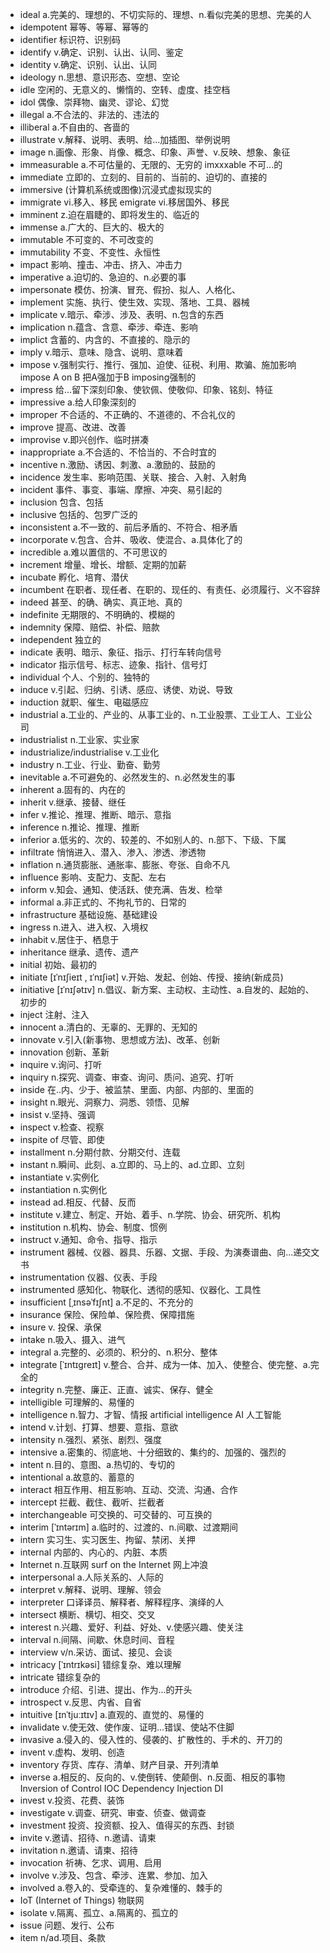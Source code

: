 - ideal a.完美的、理想的、不切实际的、理想、n.看似完美的思想、完美的人
- idempotent 幂等、等幂、幂等的
- identifier 标识符、识别码
- identify v.确定、识别、认出、认同、鉴定
- identity v.确定、识别、认出、认同
- ideology n.思想、意识形态、空想、空论
- idle 空闲的、无意义的、懒惰的、空转、虚度、挂空档
- idol 偶像、崇拜物、幽灵、谬论、幻觉
- illegal a.不合法的、非法的、违法的
- illiberal a.不自由的、吝啬的
- illustrate v.解释、说明、表明、给...加插图、举例说明
- image n.画像、形象、肖像、概念、印象、声誉、v.反映、想象、象征
- immeasurable a.不可估量的、无限的、无穷的  imxxxable 不可...的
- immediate 立即的、立刻的、目前的、当前的、迫切的、直接的
- immersive (计算机系统或图像)沉浸式虚拟现实的
- immigrate vi.移入、移民  emigrate vi.移居国外、移民
- imminent z.迫在眉睫的、即将发生的、临近的
- immense a.广大的、巨大的、极大的
- immutable 不可变的、不可改变的
- immutability 不变、不变性、永恒性
- impact 影响、撞击、冲击、挤入、冲击力
- imperative a.迫切的、急迫的、n.必要的事
- impersonate 模仿、扮演、冒充、假扮、拟人、人格化、
- implement 实施、执行、使生效、实现、落地、工具、器械
- implicate v.暗示、牵涉、涉及、表明、n.包含的东西
- implication n.蕴含、含意、牵涉、牵连、影响
- implict 含蓄的、内含的、不直接的、隐示的
- imply v.暗示、意味、隐含、说明、意味着
- impose v.强制实行、推行、强加、迫使、征税、利用、欺骗、施加影响   impose A on B 把A强加于B  imposing强制的
- impress 给...留下深刻印象、使钦佩、使敬仰、印象、铭刻、特征
- impressive a.给人印象深刻的
- improper 不合适的、不正确的、不道德的、不合礼仪的
- improve 提高、改进、改善
- improvise v.即兴创作、临时拼凑
- inappropriate a.不合适的、不恰当的、不合时宜的
- incentive n.激励、诱因、刺激、a.激励的、鼓励的
- incidence 发生率、影响范围、关联、接合、入射、入射角
- incident 事件、事变、事端、摩擦、冲突、易引起的
- inclusion 包含、包括
- inclusive 包括的、包罗广泛的
- inconsistent a.不一致的、前后矛盾的、不符合、相矛盾
- incorporate v.包含、合并、吸收、使混合、a.具体化了的
- incredible a.难以置信的、不可思议的
- increment 增量、增长、增额、定期的加薪
- incubate 孵化、培育、潜伏
- incumbent 在职者、现任者、在职的、现任的、有责任、必须履行、义不容辞
- indeed 甚至、的确、确实、真正地、真的
- indefinite 无期限的、不明确的、模糊的
- indemnity 保障、赔偿、补偿、赔款
- independent 独立的
- indicate 表明、暗示、象征、指示、打行车转向信号
- indicator 指示信号、标志、迹象、指针、信号灯
- individual 个人、个别的、独特的
- induce v.引起、归纳、引诱、感应、诱使、劝说、导致
- induction 就职、催生、电磁感应
- industrial a.工业的、产业的、从事工业的、n.工业股票、工业工人、工业公司
- industrialist n.工业家、实业家
- industrialize/industrialise v.工业化
- industry n.工业、行业、勤奋、勤劳
- inevitable a.不可避免的、必然发生的、n.必然发生的事
- inherent a.固有的、内在的
- inherit v.继承、接替、继任
- infer v.推论、推理、推断、暗示、意指
- inference n.推论、推理、推断
- inferior a.低劣的、次的、较差的、不如别人的、n.部下、下级、下属
- infiltrate 悄悄进入、潜入、渗入、渗透、渗透物
- inflation n.通货膨胀、通胀率、膨胀、夸张、自命不凡
- influence 影响、支配力、支配、左右
- inform v.知会、通知、使活跃、使充满、告发、检举
- informal a.非正式的、不拘礼节的、日常的
- infrastructure 基础设施、基础建设
- ingress n.进入、进入权、入境权
- inhabit v.居住于、栖息于
- inheritance 继承、遗传、遗产
- initial 初始、最初的
- initiate [ɪˈnɪʃieɪt , ɪˈnɪʃiət]  v.开始、发起、创始、传授、接纳(新成员)
- initiative [ɪˈnɪʃətɪv] n.倡议、新方案、主动权、主动性、a.自发的、起始的、初步的
- inject 注射、注入
- innocent a.清白的、无辜的、无罪的、无知的
- innovate v.引入(新事物、思想或方法)、改革、创新
- innovation 创新、革新
- inquire v.询问、打听
- inquiry n.探究、调查、审查、询问、质问、追究、打听
- inside 在..内、少于、被监禁、里面、内部、内部的、里面的
- insight n.眼光、洞察力、洞悉、领悟、见解
- insist v.坚持、强调
- inspect v.检查、视察
- inspite of 尽管、即使
- installment n.分期付款、分期交付、连载
- instant n.瞬间、此刻、a.立即的、马上的、ad.立即、立刻
- instantiate v.实例化
- instantiation n.实例化
- instead ad.相反、代替、反而
- institute v.建立、制定、开始、着手、n.学院、协会、研究所、机构
- institution n.机构、协会、制度、惯例
- instruct v.通知、命令、指导、指示
- instrument 器械、仪器、器具、乐器、文据、手段、为演奏谱曲、向...递交文书
- instrumentation 仪器、仪表、手段
- instrumented 感知化、物联化、透彻的感知、仪器化、工具性
- insufficient [ˌɪnsəˈfɪʃnt] a.不足的、不充分的
- insurance 保险、保险单、保险费、保障措施
- insure v. 投保、承保
- intake n.吸入、摄入、进气
- integral a.完整的、必须的、积分的、n.积分、整体
- integrate [ˈɪntɪɡreɪt] v.整合、合并、成为一体、加入、使整合、使完整、a.完全的
- integrity n.完整、廉正、正直、诚实、保存、健全
- intelligible 可理解的、易懂的
- intelligence n.智力、才智、情报  artificial intelligence AI 人工智能
- intend v.计划、打算、想要、意指、意欲
- intensity n.强烈、紧张、剧烈、强度
- intensive a.密集的、彻底地、十分细致的、集约的、加强的、强烈的
- intent n.目的、意图、a.热切的、专切的
- intentional a.故意的、蓄意的
- interact 相互作用、相互影响、互动、交流、沟通、合作
- intercept 拦截、截住、截听、拦截者
- interchangeable 可交换的、可交替的、可互换的
- interim [ˈɪntərɪm] a.临时的、过渡的、n.间歇、过渡期间
- intern 实习生、实习医生、拘留、禁闭、关押
- internal 内部的、内心的、内脏、本质
- Internet n.互联网  surf on the Internet 网上冲浪 
- interpersonal a.人际关系的、人际的
- interpret v.解释、说明、理解、领会
- interpreter 口译译员、解释者、解释程序、演绎的人
- intersect 横断、横切、相交、交叉
- interest n.兴趣、爱好、利益、好处、v.使感兴趣、使关注
- interval n.间隔、间歇、休息时间、音程
- interview v/n.采访、面试、接见、会谈
- intricacy [ˈɪntrɪkəsi] 错综复杂、难以理解
- intricate 错综复杂的
- introduce 介绍、引进、提出、作为...的开头
- introspect v.反思、内省、自省
- intuitive [ɪnˈtjuːɪtɪv] a.直观的、直觉的、易懂的
- invalidate v.使无效、使作废、证明...错误、使站不住脚
- invasive a.侵入的、侵入性的、侵袭的、扩散性的、手术的、开刀的
- invent v.虚构、发明、创造
- inventory 存货、库存、清单、财产目录、开列清单
- inverse a.相反的、反向的、v.使倒转、使颠倒、n.反面、相反的事物    Inversion of Control IOC    Dependency Injection DI
- invest v.投资、花费、装饰
- investigate v.调查、研究、审查、侦查、做调查
- investment 投资、投资额、投入、值得买的东西、封锁
- invite v.邀请、招待、n.邀请、请柬
- invitation n.邀请、请柬、招待
- invocation 祈祷、乞求、调用、启用
- involve v.涉及、包含、牵涉、连累、参加、加入
- involved a.卷入的、受牵连的、复杂难懂的、棘手的
- IoT (Internet of Things) 物联网
- isolate v.隔离、孤立、a.隔离的、孤立的
- issue 问题、发行、公布
- item n/ad.项目、条款